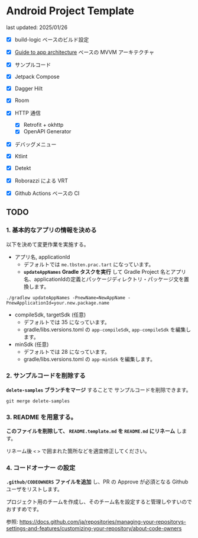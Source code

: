 # Android Project Template

last updated: 2025/01/26

- [x] build-logic ベースのビルド設定
- [x] [Guide to app architecture](https://developer.android.com/topic/architecture) ベースの MVVM アーキテクチャ
- [x] サンプルコード

- [x] Jetpack Compose
- [x] Dagger Hilt
- [x] Room
- [x] HTTP 通信
    - [x] Retrofit + okhttp
    - [x] OpenAPI Generator
- [x] デバッグメニュー

- [x] Ktlint
- [x] Detekt
- [x] Roborazzi による VRT
- [x] Github Actions ベースの CI

## TODO

### 1. 基本的なアプリの情報を決める

以下を決めて変更作業を実施する。

- アプリ名, applicationId
    - デフォルトでは `me.tbsten.prac.tart` になっています。
    - **`updateAppNames` Gradle タスクを実行** して Gradle Project 名とアプリ名、applicationIdの定義とパッケージディレクトリ・パッケージ文を置換します。

```shell
./gradlew updateAppNames -PnewName=NewAppName -PnewApplicationId=your.new.package.name
```

- compileSdk, targetSdk (任意)
    - デフォルトでは 35 になっています。
    - gradle/libs.versions.toml の `app-compileSdk`, `app-compileSdk` を編集します。
- minSdk (任意)
    - デフォルトでは 28 になっています。
    - gradle/libs.versions.toml の `app-minSdk` を編集します。

### 2. サンプルコードを削除する

**`delete-samples` ブランチをマージ** することで サンプルコードを削除できます。

```shell
git merge delete-samples
```

### 3. README を用意する。

**このファイルを削除して、 `README.template.md` を `README.md` にリネーム** します。

リネーム後 `<` `>` で囲まれた箇所などを適宜修正してください。

### 4. コードオーナー の設定

**`.github/CODEOWNERS` ファイルを追加** し、PR の Approve が必須となる Github ユーザをリストします。

プロジェクト用のチームを作成し、そのチーム名を設定すると管理しやすいのでおすすめです。

参照: https://docs.github.com/ja/repositories/managing-your-repositorys-settings-and-features/customizing-your-repository/about-code-owners
